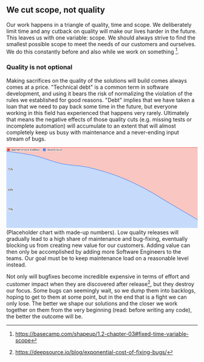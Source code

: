 ## We cut scope, not quality

Our work happens in a triangle of quality, time and scope. We deliberately limit time and any cutback on quality will make our lives harder in the future. This leaves us with one variable: scope. We should always strive to find the smallest possible scope to meet the needs of our customers and ourselves. We do this constantly before and also while we work on something [^1].

### Quality is not optional

Making sacrifices on the quality of the solutions will build comes always comes at a price. "Technical debt" is a common term in software development, and using it bears the risk of normalizing the violation of the rules we established for good reasons. "Debt" implies that we have taken a loan that we need to pay back some time in the future, but everyone working in this field has experienced that happens very rarely. Ultimately that means the negative effects of those quality cuts (e.g. missing tests or incomplete automation) will accumulate to an extent that will almost completely keep us busy with maintenance and a never-ending input stream of bugs. 

![value-vs-maintenance.png](assets/value-vs-maintenance.png)
(Placeholder chart with made-up numbers). Low quality releases will gradually lead to a high share of maintenance and bug-fixing, eventually blocking us from creating new value for our customers. Adding value can then only be accomplished by adding more Software Engineers to the teams. Our goal must be to keep maintenance load on a reasonable level instead. 

Not only will bugfixes become incredible expensive in terms of effort and customer impact when they are discovered after release[^2], but they destroy our focus. Some bugs can seemingly wait, so we dump them into backlogs, hoping to get to them at some point, but in the end that is a fight we can only lose. The better we shape our solutions and the closer we work together on them from the very beginning (read: before writing any code), the better the outcome will be. 

[^1]: https://basecamp.com/shapeup/1.2-chapter-03#fixed-time-variable-scope
[^2]: https://deepsource.io/blog/exponential-cost-of-fixing-bugs/